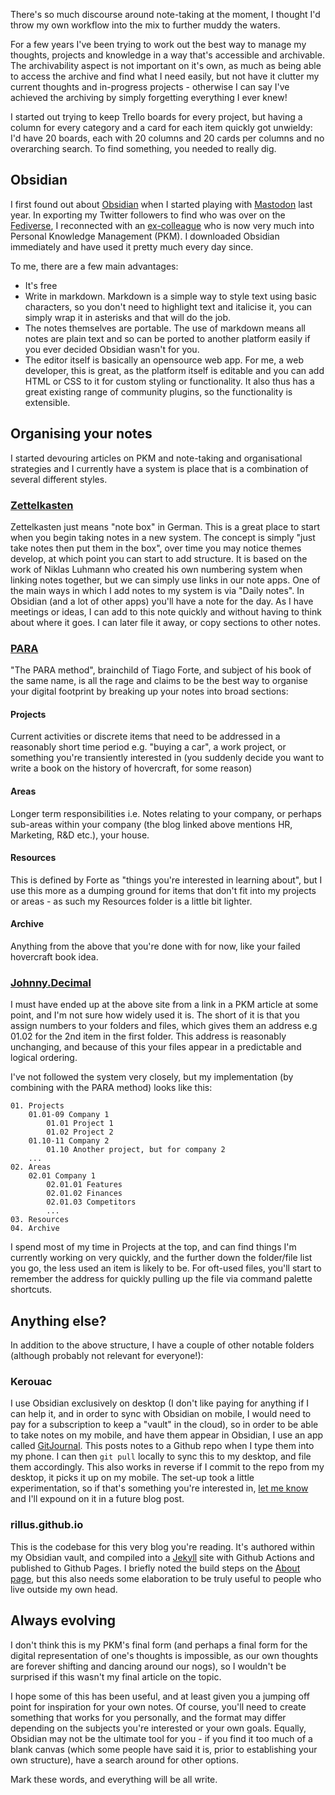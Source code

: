 There's so much discourse around note-taking at the moment, I thought I'd throw my own workflow into the mix to further muddy the waters.

For a few years I've been trying to work out the best way to manage my thoughts, projects and knowledge in a way that's accessible and archivable. The archivability aspect is not important on it's own, as much as being able to access the archive and find what I need easily, but not have it clutter my current thoughts and in-progress projects - otherwise I can say I've achieved the archiving by simply forgetting everything I ever knew!

I started out trying to keep Trello boards for every project, but having a column for every category and a card for each item quickly got unwieldy: I'd have 20 boards, each with 20 columns and 20 cards per columns and no overarching search. To find something, you needed to really dig.

## Obsidian
I first found out about [Obsidian](https://obsidian.md/) when I started playing with [Mastodon](https://mastodon.social) last year. In exporting my Twitter followers to find who was over on the [Fediverse](https://en.wikipedia.org/wiki/Fediverse), I reconnected with an [ex-colleague](https://pkm.social/@pd) who is now very much into Personal Knowledge Management (PKM). I downloaded Obsidian immediately and have used it pretty much every day since.

To me, there are a few main advantages:
- It's free
- Write in markdown. Markdown is a simple way to style text using basic characters, so you don't need to highlight text and italicise it, you can simply wrap it in asterisks and that will do the job.
- The notes themselves are portable. The use of markdown means all notes are plain text and so can be ported to another platform easily if you ever decided Obsidian wasn't for you.
- The editor itself is basically an opensource web app. For me, a web developer, this is great, as the platform itself is editable and you can add HTML or CSS to it for custom styling or functionality. It also thus has a great existing range of community plugins, so the functionality is extensible.
 
## Organising your notes
I started devouring articles on PKM and note-taking and organisational strategies and I currently have a system is place that is a combination of several different styles.
### [Zettelkasten](https://zettelkasten.de/posts/overview/)
Zettelkasten just means "note box" in German. This is a great place to start when you begin taking notes in a new system. The concept is simply "just take notes then put them in the box", over time you may notice themes develop, at which point you can start to add structure. It is based on the work of Niklas Luhmann who created his own numbering system when linking notes together, but we can simply use links in our note apps.
One of the main ways in which I add notes to my system is via "Daily notes". In Obsidian (and a lot of other apps) you'll have a note for the day. As I have meetings or ideas, I can add to this note quickly and without having to think about where it goes. I can later file it away, or copy sections to other notes.
### [PARA](https://fortelabs.com/blog/para/)
"The PARA method", brainchild of Tiago Forte, and subject of his book of the same name, is all the rage and claims to be the best way to organise your digital footprint by breaking up your notes into broad sections:
#### Projects
Current activities or discrete items that need to be addressed in a reasonably short time period e.g. "buying a car", a work project, or something you're transiently interested in (you suddenly decide you want to write a book on the history of hovercraft, for some reason)
#### Areas
Longer term responsibilities i.e. Notes relating to your company, or perhaps sub-areas within your company (the blog linked above mentions HR, Marketing, R&D etc.), your house.
#### Resources
This is defined by Forte as "things you're interested in learning about", but I use this more as a dumping ground for items that don't fit into my projects or areas - as such my Resources folder is a little bit lighter.
#### Archive
Anything from the above that you're done with for now, like your failed hovercraft book idea.
### [Johnny.Decimal](https://johnnydecimal.com/)
I must have ended up at the above site from a link in a PKM article at some point, and I'm not sure how widely used it is. The short of it is that you assign numbers to your folders and files, which gives them an address e.g 01.02 for the 2nd item in the first folder. This address is reasonably unchanging, and because of this your files appear in a predictable and logical ordering.

I've not followed the system very closely, but my implementation (by combining with the PARA method) looks like this:
```
01. Projects
	01.01-09 Company 1
		01.01 Project 1
		01.02 Project 2
	01.10-11 Company 2
		01.10 Another project, but for company 2
	...	
02. Areas
	02.01 Company 1
		02.01.01 Features
		02.01.02 Finances
		02.01.03 Competitors
		...
03. Resources
04. Archive	
```

I spend most of my time in Projects at the top, and can find things I'm currently working on very quickly, and the further down the folder/file list you go, the less used an item is likely to be. For oft-used files, you'll start to remember the address for quickly pulling up the file via command palette shortcuts.
## Anything else?
In addition to the above structure, I have a couple of other notable folders (although probably not relevant for everyone!):
### Kerouac
I use Obsidian exclusively on desktop (I don't like paying for anything if I can help it, and in order to sync with Obsidian on mobile, I would need to pay for a subscription to keep a "vault" in the cloud), so in order to be able to take notes on my mobile, and have them appear in Obsidian, I use an app called [GitJournal](https://gitjournal.io/). This posts notes to a Github repo when I type them into my phone. I can then `git pull` locally to sync this to my desktop, and file them accordingly. This also works in reverse if I commit to the repo from my desktop, it picks it up on my mobile. The set-up took a little experimentation, so if that's something you're interested in, [let me know](mailto:riley@ramone.co) and I'll expound on it in a future blog post.
### rillus.github.io
This is the codebase for this very blog you're reading. It's authored within my Obsidian vault, and compiled into a [Jekyll](https://jekyllrb.com/) site with Github Actions and published to Github Pages. I briefly noted the build steps on the [About page](https://ramone.co/about/), but this also needs some elaboration to be truly useful to people who live outside my own head.
## Always evolving
I don't think this is my PKM's final form (and perhaps a final form for the digital representation of one's thoughts is impossible, as our own thoughts are forever shifting and dancing around our nogs), so I wouldn't be surprised if this wasn't my final article on the topic.

I hope some of this has been useful, and at least given you a jumping off point for inspiration for your own notes. Of course, you'll need to create something that works for you personally, and the format may differ depending on the subjects you're interested or your own goals. Equally, Obsidian may not be the ultimate tool for you - if you find it too much of a blank canvas (which some people have said it is, prior to establishing your own structure), have a search around for other options.

Mark these words, and everything will be all write.
